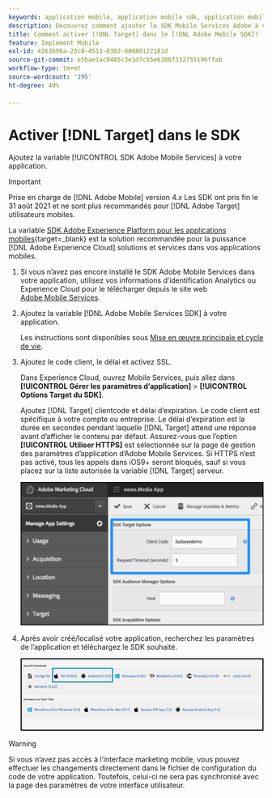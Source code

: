 ```yaml
---
keywords: application mobile, application mobile sdk, application mobile target, sdk target mobile, sdk d’application mobile, activer target dans sdk
description: Découvrez comment ajouter le SDK Mobile Services Adobe à votre application mobile.
title: Comment activer [!DNL Target] dans le [!DNL Adobe Mobile SDK]?
feature: Implement Mobile
exl-id: 4263b96a-23c8-4513-8302-00080122181d
source-git-commit: e5bae1ac9485c3e1d7c55e6386f332755196ffab
workflow-type: tm+mt
source-wordcount: '295'
ht-degree: 49%

---
```


# Activer [!DNL Target] dans le SDK

Ajoutez la variable [!UICONTROL SDK Adobe Mobile Services] à votre application.

>[!IMPORTANT]
>
>Prise en charge de [!DNL Adobe Mobile] version 4.*x* Les SDK ont pris fin le 31 août 2021 et ne sont plus recommandés pour [!DNL Adobe Target] utilisateurs mobiles.
>
>La variable [SDK Adobe Experience Platform pour les applications mobiles](https://developer.adobe.com/client-sdks/documentation/){target=_blank} est la solution recommandée pour la puissance [!DNL Adobe Experience Cloud] solutions et services dans vos applications mobiles.

1. Si vous n’avez pas encore installé le SDK Adobe Mobile Services dans votre application, utilisez vos informations d’identification Analytics ou Experience Cloud pour le télécharger depuis le site web [Adobe Mobile Services](https://mobilemarketing.adobe.com/).

1. Ajoutez la variable [!DNL Adobe Mobile Services SDK] à votre application.

   Les instructions sont disponibles sous [Mise en œuvre principale et cycle de vie](https://experienceleague.adobe.com/docs/mobile-services/ios/getting-started-ios/dev-qs.html).

1. Ajoutez le code client, le délai et activez SSL.

   Dans Experience Cloud, ouvrez Mobile Services, puis allez dans **[!UICONTROL Gérer les paramètres d’application]** > **[!UICONTROL Options Target du SDK]**.

   Ajoutez [!DNL Target] clientcode et délai d’expiration. Le code client est spécifique à votre compte ou entreprise. Le délai d’expiration est la durée en secondes pendant laquelle [!DNL Target] attend une réponse avant d’afficher le contenu par défaut. Assurez-vous que l’option **[!UICONTROL Utiliser HTTPS]** est sélectionnée sur la page de gestion des paramètres d’application d’Adobe Mobile Services. Si HTTPS n’est pas activé, tous les appels dans iOS9+ seront bloqués, sauf si vous placez sur la liste autorisée la variable [!DNL Target] serveur.

   ![image alternative](assets/mobile-clientcode.png)

1. Après avoir créé/localisé votre application, recherchez les paramètres de l’application et téléchargez le SDK souhaité.

   ![image alternative](assets/download-sdk.png)

>[!WARNING]
>
> Si vous n’avez pas accès à l’interface marketing mobile, vous pouvez effectuer les changements directement dans le fichier de configuration du code de votre application. Toutefois, celui-ci ne sera pas synchronisé avec la page des paramètres de votre interface utilisateur.
